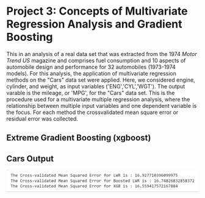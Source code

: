# Project 3: Concepts of Multivariate Regression Analysis and Gradient Boosting

This in an analysis of a real data set that was extracted from the 1974 *Motor Trend US* magazine and comprises fuel consumption and 10 aspects of automobile design and performance for 32 automobiles (1973-1974 models). For this analysis, the application of multivariate regression methods on the "Cars" data set were applied. Here, we considered engine, cylinder, and weight, as input variables ('ENG','CYL','WGT'). The output varable is the mileage, or 'MPG', for the "Cars" data set. This is the procedure used for a multivariate multiple regression analysis, where the relationship between multiple input variables and one dependent variable is the focus. For each method the crossvalidated mean square error or residual error was collected.

## Extreme Gradient Boosting (xgboost)


## Cars Output
![](p3_cars_output.png)
